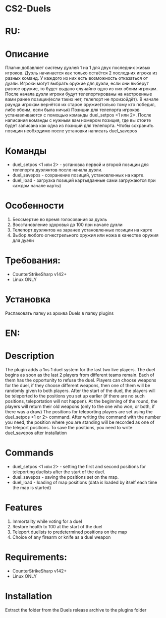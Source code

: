 # CS2-Duels

# RU:
# Описание
Плагин добавляет систему дуэлей 1 на 1 для двух последних живых игроков.
Дуэль начинается как только остаётся 2 последних игрока из разных команд. У каждого из них есть возможность отказаться от дуэли. Игроки могут выбрать оружие для дуэли, если они выберут разное оружие, то будет выдано случайно одно из них обоим игрокам. После начала дуэли игроки будут телепортированы на настроенные вами ранее позиции(если таких нет, телепорт не произойдёт). В начале раунда игрокам вернётся их старое оружие(только тому кто победил, либо обоим, если была ничья)
Позиции для телепорта игроков устанавливаются с помощью команды duel_setpos <1 или 2>. После написания команды с нужным вам номером позиция, где вы стоите будет записана как одна из позиций для телепорта.
Чтобы сохранить позиции необходимо после установки написать duel_savepos

# Команды
* duel_setpos <1 или 2> - установка первой и второй позиции для телепорта дуэлянтов после начала дуэли.
* duel_savepos - сохранение позиций, установленных на карте.
* duel_load - загрузка позиций карты(данные сами загружаются при каждом начале карты)

# Особенности
1. Бессмертие во время голосования за дуэль
2. Восстановление здоровья до 100 при начале дуэли
3. Телепорт дуэлянтов на заранее установленные позиции на карте
4. Выбор любого огнестрельного оружия или ножа в качестве оружия для дуэли

# Требования:
* CounterStrikeSharp v142+
* Linux ONLY

# Установка
Распаковать папку из архива Duels в папку plugins

# EN:
# Description
The plugin adds a  1vs 1 duel system for the last two live players.
The duel begins as soon as the last 2 players from different teams remain. Each of them has the opportunity to refuse the duel. Players can choose weapons for the duel, if they choose different weapons, then one of them will be randomly given to both players. After the start of the duel, the players will be teleported to the positions you set up earlier (if there are no such positions, teleportation will not happen). At the beginning of the round, the players will return their old weapons (only to the one who won, or both, if there was a draw)
The positions for teleporting players are set using the duel_setpos <1 or 2> command. After writing the command with the number you need, the position where you are standing will be recorded as one of the teleport positions.
To save the positions, you need to write duel_savepos after installation

# Commands
* duel_setpos <1 или 2> - setting the first and second positions for teleporting duelists after the start of the duel.
* duel_savepos - saving the positions set on the map.
* duel_load - loading of map positions (data is loaded by itself each time the map is started)

# Features
1. Immortality while voting for a duel
2. Restore health to 100 at the start of the duel
3. Teleport duelists to predetermined positions on the map
4. Choice of any firearm or knife as a duel weapon

# Requirements:
* CounterStrikeSharp v142+
* Linux ONLY

# Installation
Extract the folder from the Duels release archive to the plugins folder
